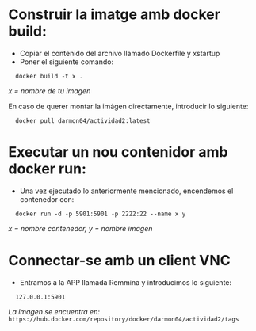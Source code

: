  # Construir la imatge amb docker build: 
 - Copiar el contenido del archivo llamado Dockerfile y xstartup
 - Poner el siguiente comando:
```
  docker build -t x .
```
*x = nombre de tu imagen*

En caso de querer  montar la imágen directamente, introducir lo siguiente:
```
  docker pull darmon04/actividad2:latest
```

# Executar un nou contenidor amb docker run: 
- Una vez ejecutado lo anteriormente mencionado, encendemos el contenedor con:
```
  docker run -d -p 5901:5901 -p 2222:22 --name x y
```
*x = nombre contenedor, y = nombre imagen*
 # Connectar-se amb un client VNC
 - Entramos a la APP llamada Remmina y introducimos lo siguiente:
```
  127.0.0.1:5901 
```
*La imagen se encuentra en:*
`https://hub.docker.com/repository/docker/darmon04/actividad2/tags`
